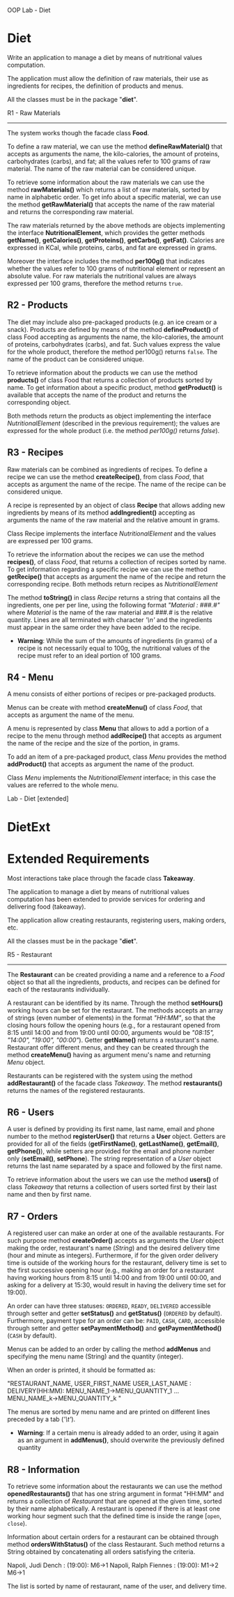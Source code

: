 OOP Lab - Diet

# Diet

Write an application to manage a diet by means of nutritional values computation.

The application must allow the definition of raw materials, their use as ingredients for recipes, the definition of products and menus.

All the classes must be in the package "**diet**".

R1 - Raw Materials

---

The system works though the facade class **Food**.

To define a raw material, we can use the method **defineRawMaterial()** that accepts as arguments the name, the kilo-calories, the amount of proteins, carbohydrates (carbs), and fat; all the values refer to 100 grams of raw material. The name of the raw material can be considered unique.

To retrieve some information about the raw materials we can use the method **rawMaterials()** which returns a list of raw materials, sorted by name in alphabetic order. To get info about a specific material, we can use the method **getRawMaterial()** that accepts the name of the raw material and returns the corresponding raw material.

The raw materials returned by the above methods are objects implementing the interface **NutritionalElement**, which provides the getter methods **getName()**, **getCalories()**, **getProteins()**, **getCarbs()**, **getFat()**. Calories are expressed in KCal, while proteins, carbs, and fat are expressed in grams.

Moreover the interface includes the method **per100g()** that indicates whether the values refer to 100 grams of nutritional element or represent an absolute value. For raw materials the nutritional values are always expressed per 100 grams, therefore the method returns `true`.

## R2 - Products

The diet may include also pre-packaged products (e.g. an ice cream or a snack). Products are defined by means of the method **defineProduct()** of class Food accepting as arguments the name, the kilo-calories, the amount of proteins, carbohydrates (carbs), and fat. Such values express the value for the whole product, therefore the method per100g() returns `false`. The name of the product can be considered unique.

To retrieve information about the products we can use the method **products()** of class Food that returns a collection of products sorted by name. To get information about a specific product, method **getProduct()** is available that accepts the name of the product and returns the corresponding object.

Both methods return the products as object implementing the interface _NutritionalElement_ (described in the previous requirement); the values are expressed for the whole product (i.e. the method _per100g()_ returns _false_).

## R3 - Recipes

Raw materials can be combined as ingredients of recipes. To define a recipe we can use the method **createRecipe()**, from class _Food_, that accepts as argument the name of the recipe. The name of the recipe can be considered unique.

A recipe is represented by an object of class **Recipe** that allows adding new ingredients by means of its method **addIngredient()** accepting as arguments the name of the raw material and the relative amount in grams.

Class Recipe implements the interface _NutritionalElement_ and the values are expressed per 100 grams.

To retrieve the information about the recipes we can use the method **recipes()**, of class _Food_, that returns a collection of recipes sorted by name. To get information regarding a specific recipe we can use the method **getRecipe()** that accepts as argument the name of the recipe and return the corresponding recipe. Both methods return recipes as _NutritionalElement_

The method **toString()** in class _Recipe_ returns a string that contains all the ingredients, one per per line, using the following format _"Material : ###.#"_ where _Material_ is the name of the raw material and _###.#_ is the relative quantity. Lines are all terminated with character _'\\n'_ and the ingredients must appear in the same order they have been added to the recipe.

- **Warning**: While the sum of the amounts of ingredients (in grams) of a recipe is not necessarily equal to 100g, the nutritional values of the recipe must refer to an ideal portion of 100 grams.

## R4 - Menu

A menu consists of either portions of recipes or pre-packaged products.

Menus can be create with method **createMenu()** of class _Food_, that accepts as argument the name of the menu.

A menu is represented by class **Menu** that allows to add a portion of a recipe to the menu through method **addRecipe()** that accepts as argument the name of the recipe and the size of the portion, in grams.

To add an item of a pre-packaged product, class _Menu_ provides the method **addProduct()** that accepts as argument the name of the product.

Class _Menu_ implements the _NutritionalElement_ interface; in this case the values are referred to the whole menu.

Lab - Diet \[extended\]

# DietExt

# Extended Requirements

Most interactions take place through the facade class **Takeaway**.

The application to manage a diet by means of nutritional values computation has been extended to provide services for ordering and delivering food (takeaway).

The application allow creating restaurants, registering users, making orders, etc.

All the classes must be in the package "**diet**".

R5 - Restaurant

---

The **Restaurant** can be created providing a name and a reference to a _Food_ object so that all the ingredients, products, and recipes can be defined for each of the restaurants individually.

A restaurant can be identified by its name. Through the method **setHours()** working hours can be set for the restaurant. The methods accepts an array of strings (even number of elements) in the format _"HH:MM"_, so that the closing hours follow the opening hours (e.g., for a restaurant opened from 8:15 until 14:00 and from 19:00 until 00:00, arguments would be _"08:15", "14:00", "19:00", "00:00"_). Getter **getName()** returns a restaurant's name. Restaurant offer different menus, and they can be created through the method **createMenu()** having as argument menu's name and returning _Menu_ object.

Restaurants can be registered with the system using the method **addRestaurant()** of the facade class _Takeaway_. The method **restaurants()** returns the names of the registered restaurants.

## R6 - Users

A user is defined by providing its first name, last name, email and phone number to the method **registerUser()** that returns a **User** object. Getters are provided for all of the fields (**getFirstName()**, **getLastName()**, **getEmail()**, **getPhone()**), while setters are provided for the email and phone number only (**setEmail()**, **setPhone**). The string representation of a _User_ object returns the last name separated by a space and followed by the first name.

To retrieve information about the users we can use the method **users()** of class _Takeaway_ that returns a collection of users sorted first by their last name and then by first name.

## R7 - Orders

A registered user can make an order at one of the available restaurants. For such purpose method **createOrder()** accepts as arguments the _User_ object making the order, restaurant's name (_String_) and the desired delivery time (hour and minute as integers). Furthermore, if for the given order delivery time is outside of the working hours for the restaurant, delivery time is set to the first successive opening hour (e.g., making an order for a restaurant having working hours from 8:15 until 14:00 and from 19:00 until 00:00, and asking for a delivery at 15:30, would result in having the delivery time set for 19:00).

An order can have three statuses: `ORDERED`, `READY`, `DELIVERED` accessible through setter and getter **setStatus()** and **getStatus()** (`ORDERED` by default). Furthermore, payment type for an order can be: `PAID`, `CASH`, `CARD`, accessible through setter and getter **setPaymentMethod()** and **getPaymentMethod()** (`CASH` by default).

Menus can be added to an order by calling the method **addMenus** and specifying the menu name (String) and the quantity (integer).

When an order is printed, it should be formatted as:

"RESTAURANT_NAME, USER_FIRST_NAME USER_LAST_NAME : DELIVERY(HH:MM):
MENU_NAME_1->MENU_QUANTITY_1
...
MENU_NAME_k->MENU_QUANTITY_k
"

The menus are sorted by menu name and are printed on different lines preceded by a tab (_'\\t'_).

- **Warning**: If a certain menu is already added to an order, using it again as an argument in **addMenus()**, should overwrite the previously defined quantity

## R8 - Information

To retrieve some information about the restaurants we can use the method **openedRestaurants()** that has one string argument in format "HH:MM" and returns a collection of _Restaurant_ that are opened at the given time, sorted by their name alphabetically. A restaurant is opened if there is at least one working hour segment such that the defined time is inside the range \[`open`, `close`).

Information about certain orders for a restaurant can be obtained through method **ordersWithStatus()** of the class Restaurant. Such method returns a String obtained by concatenating all orders satisfying the criteria.

Napoli, Judi Dench : (19:00):
M6->1
Napoli, Ralph Fiennes : (19:00):
M1->2
M6->1

The list is sorted by name of restaurant, name of the user, and delivery time.
